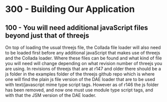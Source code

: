 # 300 - Building Our Application

## 100 - You will need additional javaScript files beyond just that of threejs
On top of loading the usual threejs file, the Collada file loader will also need to be loaded first before any additional javaScript that makes use of threejs and the Collada loader. Where these files can be found and what kind of file you will need will change depending on what revision number of threejs you are using. In revisions of threejs that are at r147 and older there should be a js folder in the examples folder of the threejs github repo which is where one will find the plain js file version of the DAE loader that are to be used with text/javascript mime type script tags. However as of r146 the js folder has been removed, and now one must use module type script tags, and with that the JSM version of the DAE loader.
